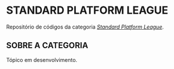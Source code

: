 # STANDARD PLATFORM LEAGUE

Repositório de códigos da categoria [*Standard Platform League*](https://spl.robocup.org/).

## SOBRE A CATEGORIA

Tópico em desenvolvimento.
